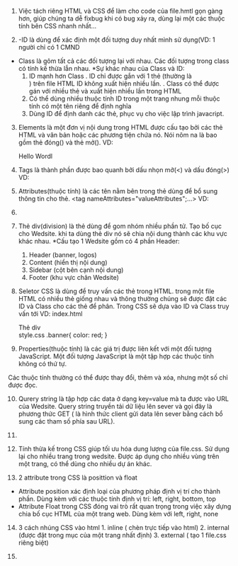 1. Việc tách riêng HTML và CSS để làm cho code của file.hmtl gọn gàng hơn, giúp chúng ta dễ fixbug khi có bug xảy ra, dùng lại một các thuộc tính bên CSS nhanh nhất...

2. -ID là dùng để xác định một đối tượng duy nhất mình sử dụng(VD: 1 người chỉ có 1 CMND
 - Class là gôm tất cả các đối tượng lại với nhau. Các đối tượng trong class có tính kế thừa lẫn nhau.
*Sự khác nhau của Class và ID:
      1. ID mạnh hơn Class
        . ID chỉ được gắn với 1 thẻ (thường là <div>) trên file HTML ID không xuất hiện nhiều lần.
        . Class có thể được gán với nhiều thẻ và xuất hiện nhiều lần trong HTML
      2. Có thể dùng nhiều thuộc tính ID trong một trang nhung mỗi thuộc tính có một tên riêng để định nghĩa
      3. Dùng ID để định danh các thẻ, phục vụ cho việc lập trình javacript.

3. Elements là một đơn vị nội dung trong HTML được cấu tạo bởi các thẻ HTML và văn bản hoặc các phương tiện chứa nó. Nói nôm na là bao gồm
thẻ đóng(<tag>) và thẻ mở(<tag>).
        VD: <p> Hello Wordl </p> 

4. Tags là thành phần được bao quanh bởi dấu nhọn mở(<) và dấu đóng(>)
         VD: <tag>

5. Attributes(thuộc tính) là các tên nằm bên trong thẻ dùng để bổ sung thông tin cho thẻ. <tag nameAttributes="valueAttributes";...>
       VD: <meta charset="utf-8"/>

6. 

7. Thẻ div(division) là thẻ dùng để gom nhóm nhiều phần tử. Tạo bố cục cho Wedsite. khi ta dùng thẻ div nó sẽ chia nội dung thành các khu
vực khác nhau. 
    *Cấu tạo 1 Wedsite gồm có 4 phần Header:
      1. Header (banner, logos)
      2. Content (hiển thị nội dung)
      3. Sidebar (cột bên cạnh nội dung)
      4. Footer (khu vực chân Wedsite)
 
 8. Seletor CSS là dùng để truy vấn các thẻ trong HTML. trong một file HTML có nhiều thẻ giống nhau và thông thường chúng sẽ được đặt các ID 
 và Class cho các thẻ để phân. Trong CSS sẽ dựa vào ID và Class truy vấn tới 
                    VD: index.html
                        <body>
                <div class="banner">Thẻ div</div>
            </body>
                        style.css
                        .banner{
                        color: red;
                        }
 9. Properties(thuộc tính) là các giá trị được liên kết với một đối tượng JavaScript. Một đối tượng JavaScript là một tập hợp các thuộc tính không có thứ tự.

Các thuộc tính thường có thể được thay đổi, thêm và xóa, nhưng một số chỉ được đọc.

10. Qurery string là tập hợp các data ở dạng key=value mà ta được vào URL của Wedsite. Query string truyền tải dữ liệu lên sever và gọi đây
là phương thức GET ( là hình thức client gửi data lên sever bằng cách bổ sung các tham số phía sau URL).

11. 

12. Tính thừa kế trong CSS giúp tối ưu hóa dung lượng của file.css. Sử dụng lại cho nhiều trang trong wedsite. Được áp dụng cho nhiều vùng trên một trang, có thể 
dùng cho nhiều dự án khác.

13. 2 attribute trong CSS là posittion và float
   * Attribute position xác định loại của phương pháp định vị trí cho thành phần. Dùng kèm với các thuộc tính định vị trí: left, right, bottom, top
   * Attribute Float trong CSS đóng vai trò rất quan trọng trong việc xây dựng chia bố cục HTML của một trang web. Dùng kèm với left, right, none

14. 3 cách nhúng CSS vào html
        1. inline ( chèn trực tiếp vào html)
        2. internal (được đặt trong mục <head> của một trang nhất định)
        3. external ( tạo 1 file.css riêng biệt)

15. 



